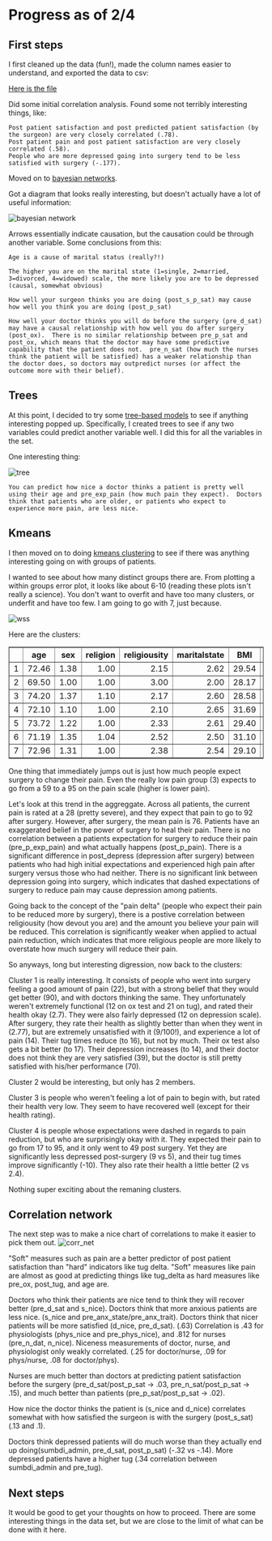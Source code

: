 # Progress as of 2/4

## First steps

I first cleaned up the data (fun!), made the column names easier to understand, and exported the data to csv:

[Here is the file](ddr1.csv)

Did some initial correlation analysis.  Found some not terribly interesting things, like:

```
Post patient satisfaction and post predicted patient satisfaction (by the surgeon) are very closely correlated (.78).
Post patient pain and post patient satisfaction are very closely correlated (.58).
People who are more depressed going into surgery tend to be less satisfied with surgery (-.177).
```

Moved on to [bayesian networks](http://en.wikipedia.org/wiki/Bayesian_network).

Got a diagram that looks really interesting, but doesn't actually have a lot of useful information:

![bayesian network](network.png)

Arrows essentially indicate causation, but the causation could be through another variable.  Some conclusions from this:

```
Age is a cause of marital status (really?!)

The higher you are on the marital state (1=single, 2=married, 3=divorced, 4=widowed) scale, the more likely you are to be depressed (causal, somewhat obvious)

How well your surgeon thinks you are doing (post_s_p_sat) may cause how well you think you are doing (post_p_sat)

How well your doctor thinks you will do before the surgery (pre_d_sat) may have a causal relationship with how well you do after surgery (post_ox).  There is no similar relationship between pre_p_sat and post_ox, which means that the doctor may have some predictive capability that the patient does not.  pre_n_sat (how much the nurses think the patient will be satisfied) has a weaker relationship than the doctor does, so doctors may outpredict nurses (or affect the outcome more with their belief).
```

## Trees

At this point, I decided to try some [tree-based models](http://en.wikipedia.org/wiki/Decision_tree_learning) to see if anything interesting popped up.  Specifically, I created trees to see if any two variables could predict another variable well.  I did this for all the variables in the set.

One interesting thing:

![tree](pain_doctor_nice.png)

```
You can predict how nice a doctor thinks a patient is pretty well using their age and pre_exp_pain (how much pain they expect).  Doctors think that patients who are older, or patients who expect to experience more pain, are less nice.
```

## Kmeans

I then moved on to doing [kmeans clustering](http://en.wikipedia.org/wiki/K-means_clustering) to see if there was anything interesting going on with groups of patients.

I wanted to see about how many distinct groups there are.  From plotting a within groups error plot, it looks like about 6-10 (reading these plots isn't really a science).  You don't want to overfit and have too many clusters, or underfit and have too few.  I am going to go with 7, just because.

![wss](wss.png)


Here are the clusters:

<TABLE border=1>
<TR> <TH>  </TH> <TH> age </TH> <TH> sex </TH> <TH> religion </TH> <TH> religiousity </TH> <TH> maritalstate </TH> <TH> BMI </TH> <TH> pre_p_cur_pain </TH> <TH> pre_p_exp_pain </TH> <TH> pre_p_sat </TH> <TH> pre_doctor_satisfaction </TH> <TH> s_nice </TH> <TH> pre_ox </TH> <TH> pre_anx_state </TH> <TH> pre_tug </TH> <TH> pre_p_health </TH> <TH> SUMBDI_admin </TH> <TH> pre_d_sat </TH> <TH> d_nice </TH> <TH> pre_phys_sat </TH> <TH> phys_nice </TH> <TH> post_p_health </TH> <TH> post_p_sat </TH> <TH> post_p_pain </TH> <TH> post_tug </TH> <TH> post_ox </TH> <TH> post_anx_state </TH> <TH> post_depress </TH> <TH> post_s_p_sat </TH> <TH> post_s_sat </TH> <TH> tug_delta </TH>  </TR>
  <TR> <TD align="right"> 1 </TD> <TD align="right"> 72.46 </TD> <TD align="right"> 1.38 </TD> <TD align="right"> 1.00 </TD> <TD align="right"> 2.15 </TD> <TD align="right"> 2.62 </TD> <TD align="right"> 29.54 </TD> <TD align="right"> 22.25 </TD> <TD align="right"> 94.52 </TD> <TD align="right"> 97.27 </TD> <TD align="right"> 90.69 </TD> <TD align="right"> 91.61 </TD> <TD align="right"> 12.23 </TD> <TD align="right"> 21.54 </TD> <TD align="right"> 21.30 </TD> <TD align="right"> 2.46 </TD> <TD align="right"> 12.77 </TD> <TD align="right"> 89.98 </TD> <TD align="right"> 93.67 </TD> <TD align="right"> 94.55 </TD> <TD align="right"> 97.18 </TD> <TD align="right"> 2.77 </TD> <TD align="right"> 9.01 </TD> <TD align="right"> 14.65 </TD> <TD align="right"> 16.86 </TD> <TD align="right"> 17.70 </TD> <TD align="right"> 21.92 </TD> <TD align="right"> 13.77 </TD> <TD align="right"> 39.04 </TD> <TD align="right"> 70.54 </TD> <TD align="right"> -5.89 </TD> </TR>
  <TR> <TD align="right"> 2 </TD> <TD align="right"> 69.50 </TD> <TD align="right"> 1.00 </TD> <TD align="right"> 1.00 </TD> <TD align="right"> 3.00 </TD> <TD align="right"> 2.00 </TD> <TD align="right"> 28.17 </TD> <TD align="right"> 6.51 </TD> <TD align="right"> 93.23 </TD> <TD align="right"> 95.31 </TD> <TD align="right"> 97.92 </TD> <TD align="right"> 98.44 </TD> <TD align="right"> 18.00 </TD> <TD align="right"> 21.00 </TD> <TD align="right"> 8.70 </TD> <TD align="right"> 3.00 </TD> <TD align="right"> 4.00 </TD> <TD align="right"> 90.62 </TD> <TD align="right"> 91.67 </TD> <TD align="right"> 45.31 </TD> <TD align="right"> 27.86 </TD> <TD align="right"> 2.50 </TD> <TD align="right"> 100.00 </TD> <TD align="right"> 100.00 </TD> <TD align="right"> 6.62 </TD> <TD align="right"> 35.50 </TD> <TD align="right"> 17.15 </TD> <TD align="right"> 4.50 </TD> <TD align="right"> 89.50 </TD> <TD align="right"> 82.00 </TD> <TD align="right"> -2.08 </TD> </TR>
  <TR> <TD align="right"> 3 </TD> <TD align="right"> 74.20 </TD> <TD align="right"> 1.37 </TD> <TD align="right"> 1.10 </TD> <TD align="right"> 2.17 </TD> <TD align="right"> 2.60 </TD> <TD align="right"> 28.58 </TD> <TD align="right"> 59.78 </TD> <TD align="right"> 95.94 </TD> <TD align="right"> 92.64 </TD> <TD align="right"> 95.52 </TD> <TD align="right"> 90.30 </TD> <TD align="right"> 27.82 </TD> <TD align="right"> 16.70 </TD> <TD align="right"> 13.88 </TD> <TD align="right"> 1.87 </TD> <TD align="right"> 5.77 </TD> <TD align="right"> 91.22 </TD> <TD align="right"> 92.78 </TD> <TD align="right"> 97.26 </TD> <TD align="right"> 98.39 </TD> <TD align="right"> 1.87 </TD> <TD align="right"> 91.32 </TD> <TD align="right"> 89.30 </TD> <TD align="right"> 8.47 </TD> <TD align="right"> 40.04 </TD> <TD align="right"> 15.94 </TD> <TD align="right"> 4.67 </TD> <TD align="right"> 95.52 </TD> <TD align="right"> 94.45 </TD> <TD align="right"> -5.32 </TD> </TR>
  <TR> <TD align="right"> 4 </TD> <TD align="right"> 72.10 </TD> <TD align="right"> 1.10 </TD> <TD align="right"> 1.00 </TD> <TD align="right"> 2.10 </TD> <TD align="right"> 2.65 </TD> <TD align="right"> 31.69 </TD> <TD align="right"> 17.76 </TD> <TD align="right"> 95.39 </TD> <TD align="right"> 93.63 </TD> <TD align="right"> 91.61 </TD> <TD align="right"> 95.04 </TD> <TD align="right"> 16.75 </TD> <TD align="right"> 20.55 </TD> <TD align="right"> 17.80 </TD> <TD align="right"> 2.00 </TD> <TD align="right"> 9.00 </TD> <TD align="right"> 89.53 </TD> <TD align="right"> 92.03 </TD> <TD align="right"> 96.28 </TD> <TD align="right"> 98.92 </TD> <TD align="right"> 2.40 </TD> <TD align="right"> 88.07 </TD> <TD align="right"> 49.32 </TD> <TD align="right"> 7.88 </TD> <TD align="right"> 30.57 </TD> <TD align="right"> 17.05 </TD> <TD align="right"> 5.15 </TD> <TD align="right"> 92.80 </TD> <TD align="right"> 98.45 </TD> <TD align="right"> -9.36 </TD> </TR>
  <TR> <TD align="right"> 5 </TD> <TD align="right"> 73.72 </TD> <TD align="right"> 1.22 </TD> <TD align="right"> 1.00 </TD> <TD align="right"> 2.33 </TD> <TD align="right"> 2.61 </TD> <TD align="right"> 29.40 </TD> <TD align="right"> 23.73 </TD> <TD align="right"> 86.61 </TD> <TD align="right"> 83.42 </TD> <TD align="right"> 67.40 </TD> <TD align="right"> 54.64 </TD> <TD align="right"> 18.60 </TD> <TD align="right"> 21.67 </TD> <TD align="right"> 16.39 </TD> <TD align="right"> 2.39 </TD> <TD align="right"> 10.11 </TD> <TD align="right"> 80.96 </TD> <TD align="right"> 82.23 </TD> <TD align="right"> 93.66 </TD> <TD align="right"> 95.54 </TD> <TD align="right"> 7.78 </TD> <TD align="right"> 83.48 </TD> <TD align="right"> 82.92 </TD> <TD align="right"> 11.33 </TD> <TD align="right"> 33.47 </TD> <TD align="right"> 19.44 </TD> <TD align="right"> 7.61 </TD> <TD align="right"> 89.59 </TD> <TD align="right"> 95.44 </TD> <TD align="right"> -4.77 </TD> </TR>
  <TR> <TD align="right"> 6 </TD> <TD align="right"> 71.19 </TD> <TD align="right"> 1.35 </TD> <TD align="right"> 1.04 </TD> <TD align="right"> 2.52 </TD> <TD align="right"> 2.50 </TD> <TD align="right"> 31.10 </TD> <TD align="right"> 18.13 </TD> <TD align="right"> 90.12 </TD> <TD align="right"> 92.24 </TD> <TD align="right"> 93.80 </TD> <TD align="right"> 93.59 </TD> <TD align="right"> 18.46 </TD> <TD align="right"> 20.38 </TD> <TD align="right"> 19.96 </TD> <TD align="right"> 2.23 </TD> <TD align="right"> 8.60 </TD> <TD align="right"> 91.95 </TD> <TD align="right"> 92.86 </TD> <TD align="right"> 96.69 </TD> <TD align="right"> 97.00 </TD> <TD align="right"> 2.08 </TD> <TD align="right"> 93.51 </TD> <TD align="right"> 90.47 </TD> <TD align="right"> 10.13 </TD> <TD align="right"> 38.57 </TD> <TD align="right"> 17.75 </TD> <TD align="right"> 5.35 </TD> <TD align="right"> 96.44 </TD> <TD align="right"> 99.11 </TD> <TD align="right"> -9.55 </TD> </TR>
  <TR> <TD align="right"> 7 </TD> <TD align="right"> 72.96 </TD> <TD align="right"> 1.31 </TD> <TD align="right"> 1.00 </TD> <TD align="right"> 2.38 </TD> <TD align="right"> 2.54 </TD> <TD align="right"> 29.10 </TD> <TD align="right"> 25.92 </TD> <TD align="right"> 93.03 </TD> <TD align="right"> 92.73 </TD> <TD align="right"> 90.53 </TD> <TD align="right"> 89.13 </TD> <TD align="right"> 17.20 </TD> <TD align="right"> 22.04 </TD> <TD align="right"> 20.41 </TD> <TD align="right"> 2.46 </TD> <TD align="right"> 11.12 </TD> <TD align="right"> 87.14 </TD> <TD align="right"> 89.26 </TD> <TD align="right"> 95.83 </TD> <TD align="right"> 96.86 </TD> <TD align="right"> 2.50 </TD> <TD align="right"> 45.95 </TD> <TD align="right"> 51.56 </TD> <TD align="right"> 11.13 </TD> <TD align="right"> 27.91 </TD> <TD align="right"> 21.73 </TD> <TD align="right"> 7.50 </TD> <TD align="right"> 69.85 </TD> <TD align="right"> 92.00 </TD> <TD align="right"> -9.34 </TD> </TR>
   </TABLE>
   
One thing that immediately jumps out is just how much people expect surgery to change their pain.  Even the really low pain group (3) expects to go from a 59 to a 95 on the pain scale (higher is lower pain).

Let's look at this trend in the aggreggate.  Across all patients, the current pain is rated at a 28 (pretty severe), and they expect that pain to go to 92 after surgery.  However, after surgery, the mean pain is 76.  Patients have an exaggerated belief in the power of surgery to heal their pain.  There is no correlation between a patients expectation for surgery to reduce their pain (pre_p_exp_pain) and what actually happens (post_p_pain).  There is a significant difference in post_depress (depression after surgery) between patients who had high initial expectations and experienced high pain after surgery versus those who had neither.  There is no significant link between depression going into surgery, which indicates that dashed expectations of surgery to reduce pain may cause depression among patients.

Going back to the concept of the "pain delta" (people who expect their pain to be reduced more by surgery), there is a postive correlation between religiousity (how devout you are) and the amount you believe your pain will be reduced.  This correlation is significantly weaker when applied to actual pain reduction, which indicates that more religious people are more likely to overstate how much surgery will reduce their pain.

So anyways, long but interesting digression, now back to the clusters:

Cluster 1 is really interesting.  It consists of people who went into surgery feeling a good amount of pain (22), but with a strong belief that they would get better (90), and with doctors thinking the same.  They unfortunately weren't extremely functional (12 on ox test and 21 on tug), and rated their health okay (2.7).  They were also fairly depressed (12 on depression scale).  After surgery, they rate their health as slightly better than when they went in (2.77), but are extremely unsatisfied with it (9/100!), and experience a lot of pain (14).  Their tug times reduce (to 16), but not by much.  Their ox test also gets a bit better (to 17).  Their depression increases (to 14), and their doctor does not think they are very satisfied (39), but the doctor is still pretty satisfied with his/her performance (70).

Cluster 2 would be interesting, but only has 2 members.

Cluster 3 is people who weren't feeling a lot of pain to begin with, but rated their health very low.  They seem to have recovered well (except for their health rating).

Cluster 4 is people whose expectations were dashed in regards to pain reduction, but who are surprisingly okay with it.  They expected their pain to go from 17 to 95, and it only went to 49 post surgery.  Yet they are significantly less depressed post-surgery (9 vs 5), and their tug times improve significantly (-10).  They also rate their health a little better (2 vs 2.4).

Nothing super exciting about the remaning clusters.

## Correlation network

The next step was to make a nice chart of correlations to make it easier to pick them out.
![corr_net](corr_net.png)

"Soft" measures such as pain are a better predictor of post patient satisfaction than "hard" indicators like tug delta.  "Soft" measures like pain are almost as good at predicting things like tug_delta as hard measures like pre_ox, post_tug, and age are.

Doctors who think their patients are nice tend to think they will recover better (pre_d_sat and s_nice).  Doctors think that more anxious patients are less nice.  (s_nice and pre_anx_state/pre_anx_trait).  Doctors think that nicer patients will be more satisfied (d_nice, pre_d_sat). (.63)  Correlation is .43 for physiologists (phys_nice and pre_phys_nice), and .812 for nurses (pre_n_dat, n_nice).  Niceness measurements of doctor, nurse, and physiologist only weakly correlated. (.25 for doctor/nurse, .09 for phys/nurse, .08 for doctor/phys).

Nurses are much better than doctors at predicting patient satisfaction before the surgery (pre_d_sat/post_p_sat -> .03, pre_n_sat/post_p_sat -> .15), and much better than patients (pre_p_sat/post_p_sat -> .02).

How nice the doctor thinks the patient is (s_nice and d_nice) correlates somewhat with how satisfied the surgeon is with the surgery (post_s_sat) (.13 and .1).

Doctors think depressed patients will do much worse than they actually end up doing(sumbdi_admin, pre_d_sat, post_p_sat) (-.32 vs -.14).  More depressed patients have a higher tug (.34 correlation between sumbdi_admin and pre_tug).

## Next steps

It would be good to get your thoughts on how to proceed.  There are some interesting things in the data set, but we are close to the limit of what can be done with it here.
